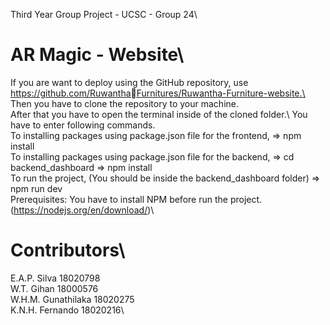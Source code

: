 Third Year Group Project - UCSC - Group 24\

AR Magic - Website\
===========================
If you are want to deploy using the GitHub repository, use https://github.com/RuwanthaFurnitures/Ruwantha-Furniture-website.\ 
Then you have to clone the repository to your machine.\
After that you have to open the terminal inside of the cloned folder.\ 
You have to enter following commands.\
To installing packages using package.json file for the frontend, => npm install \
To installing packages using package.json file for the backend, => cd backend_dashboard => npm install\
To run the project, (You should be inside the backend_dashboard folder) => npm run dev\
Prerequisites: You have to install NPM before run the project. (https://nodejs.org/en/download/)\

Contributors\
============

E.A.P. Silva        18020798\
W.T. Gihan          18000576\
W.H.M. Gunathilaka  18020275\
K.N.H. Fernando     18020216\
